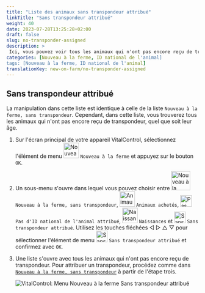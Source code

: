 ```yaml
---
title: "Liste des animaux sans transpondeur attribué"
linkTitle: "Sans transpondeur attribué"
weight: 40
date: 2023-07-28T13:25:28+02:00
draft: false
slug: no-transponder-assigned
description: >
 Ici, vous pouvez voir tous les animaux qui n'ont pas encore reçu de transpondeur et leur attribuer un transpondeur.
categories: [Nouveau à la ferme, ID national de l'animal]
tags: [Nouveau à la ferme, ID national de l'animal]
translationKey: new-on-farm/no-transponder-assigned
---
```

## Sans transpondeur attribué

La manipulation dans cette liste est identique à celle de la liste `Nouveau à la ferme, sans transpondeur`. Cependant, dans cette liste, vous trouverez tous les animaux qui n'ont pas encore reçu de transpondeur, quel que soit leur âge.

1. Sur l'écran principal de votre appareil VitalControl, sélectionnez l'élément de menu <img src="/icons/main/new-on-farm.svg" width="40" align="bottom" alt="Nouveau à la ferme" /> `Nouveau à la ferme` et appuyez sur le bouton `OK`.

2. Un sous-menu s'ouvre dans lequel vous pouvez choisir entre <img src="/icons/registration/new-on-farm-no-transponder.svg" width="50" align="bottom" alt="Nouveau à la ferme, sans transpondeur" /> `Nouveau à la ferme, sans transpondeur`, <img src="/icons/main/new-on-farm.svg" width="40" align="bottom" alt="Animaux achetés" /> `Animaux achetés`, <img src="/icons/registration/no-eartag-number.svg" width="30" align="bottom" alt="Pas d'ID national de l'animal" /> `Pas d'ID national de l'animal attribué`, <img src="/icons/main/births.svg" width="40" align="bottom" alt="Naissances" /> `Naissances` et <img src="/icons/registration/no-transponder.svg" width="30" align="bottom" alt="Sans transpondeur attribué" /> `Sans transpondeur attribué`. Utilisez les touches fléchées ◁ ▷ △ ▽ pour sélectionner l'élément de menu <img src="/icons/registration/no-transponder.svg" width="30" align="bottom" alt="Sans transpondeur attribué" /> `Sans transpondeur attribué` et confirmez avec `OK`.

3. Une liste s'ouvre avec tous les animaux qui n'ont pas encore reçu de transpondeur. Pour attribuer un transpondeur, procédez comme dans [`Nouveau à la ferme, sans transpondeur`](../new-no-transponder/#new-on-farm-no-transponder) à partir de l'étape trois.

    ![VitalControl: Menu Nouveau à la ferme Sans transpondeur attribué](../images/notransponder2.png "Sans transpondeur attribué")
